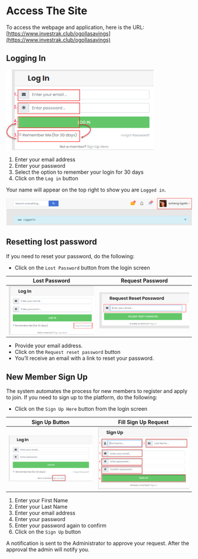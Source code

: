 # Access The Site
To access the webpage and application, here is the URL:
[https://www.investrak.club/ogollasavings](https://www.investrak.club/ogollasavings)

##	Logging In
<div style="width:400px;">

![alt text](images/1.1_Login.png "login page")
</div>

  1. Enter your email address  
  1. Enter your password
  1. Select the option to remember your login for 30 days
  1. Click on the `Log in` button

Your name will appear on the top right to show you are `Logged in`.

![alt text](images/1.2_Logged_in.png "logged in message")


##	Resetting lost password
If you need to reset your password, do the following:

  -	Click on the `Lost Password` button from the login screen

|  Lost Password             |  Request Password |
  :-------------------------:|:-------------------------:
![alt text](images/1.3_Lost_password.png "lost password") | ![alt text](images/1.4_Request_password.png "request password")

  -	Provide your email address.  
  -	Click on the `Request reset password` button
  -	You’ll receive an email with a link to reset your password.

##	New Member Sign Up
The system automates the process for new members to register and apply to join. If you need to sign up to the platform, do the following:

  -	Click on the `Sign Up Here` button from the login screen

  |   Sign Up Button         |  Fill Sign Up Request  |
  :-------------------------:|:-------------------------:
  ![alt text](images/1.5_Request_Sign_Up.png "Sign Up button") | ![alt text](images/1.6_Sign_Up_Form.png "Fill Sign Up")

  1. Enter your First Name
  1. Enter your Last Name
  1. Enter your email address  
  1. Enter your password
  1. Enter your password again to confirm
  1. Click on the `Sign Up` button

  A notification is sent to the Administrator to approve your request. After the approval the admin will notify you.
